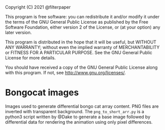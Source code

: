Copyright (C) 2021 @filterpaper

This program is free software: you can redistribute it and/or modify
it under the terms of the GNU General Public License as published by
the Free Software Foundation, either version 2 of the License, or
(at your option) any later version.

This program is distributed in the hope that it will be useful,
but WITHOUT ANY WARRANTY; without even the implied warranty of
MERCHANTABILITY or FITNESS FOR A PARTICULAR PURPOSE.  See the
GNU General Public License for more details.

You should have received a copy of the GNU General Public License
along with this program.  If not, see <http://www.gnu.org/licenses/>.

# Bongocat images

Images used to generate differential bongo cat array content. PNG files are inverted with transparent background. The `png_to_short_arr.py` is a python3 script written by @Dake to generate a base image followed by differential data for rendering the animation using only pixel differences.

